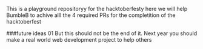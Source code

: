 This is a playground repositoryy for the hacktoberfesty
here we will help BumbleB to achive alll the 4 required PRs for the
completition of the hacktoberfest

###future ideas 01
But this should not be the end of it. Next year you should make a
real world web development project to help others
